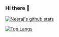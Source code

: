 ### Hi there 👋

<!--
**NeerajChatterjee/NeerajChatterjee** is a ✨ _special_ ✨ repository because its `README.md` (this file) appears on your GitHub profile.

Here are some ideas to get you started:

- 🔭 I’m currently working on ...
- 🌱 I’m currently learning ...
- 👯 I’m looking to collaborate on ...
- 🤔 I’m looking for help with ...
- 💬 Ask me about ...
- 📫 How to reach me: ...
- 😄 Pronouns: ...
- ⚡ Fun fact: ...
-->

[![Neeraj's github stats](https://github-readme-stats.vercel.app/api?username=NeerajChatterjee&show_icons=true&theme=dracula)](https://github.com/NeerajChatterjee)

[![Top Langs](https://github-readme-stats.vercel.app/api/top-langs/?username=NeerajChatterjee&theme=cobalt&langs_count=8)](https://github.com/NeerajChatterjee)
